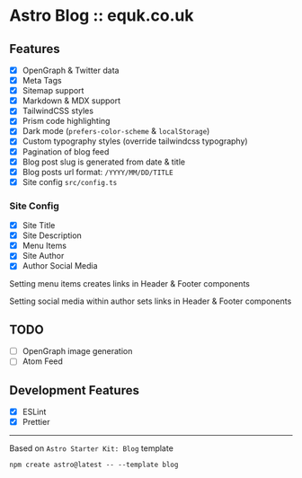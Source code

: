 # Astro Blog :: equk.co.uk

## Features

- [x] OpenGraph & Twitter data
- [x] Meta Tags
- [x] Sitemap support
- [x] Markdown & MDX support
- [x] TailwindCSS styles
- [x] Prism code highlighting
- [x] Dark mode (`prefers-color-scheme` & `localStorage`)
- [x] Custom typography styles (override tailwindcss typography)
- [x] Pagination of blog feed
- [x] Blog post slug is generated from date & title
- [x] Blog posts url format: `/YYYY/MM/DD/TITLE`
- [x] Site config `src/config.ts`

### Site Config

- [x] Site Title
- [x] Site Description
- [x] Menu Items
- [x] Site Author
- [x] Author Social Media

Setting menu items creates links in Header & Footer components

Setting social media within author sets links in Header & Footer components

## TODO

- [ ] OpenGraph image generation
- [ ] Atom Feed

## Development Features

- [x] ESLint
- [x] Prettier

---

Based on `Astro Starter Kit: Blog` template

```
npm create astro@latest -- --template blog
```

